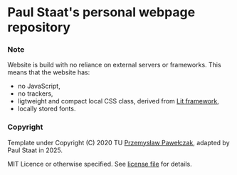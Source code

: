 # Paul Staat's personal webpage repository

### Note

Website is build with no reliance on external servers or frameworks. This means that the website has:
- no JavaScript,
- no trackers,
- ligtweight and compact local CSS class, derived from [Lit framework](https://github.com/ajusa/lit),
- locally stored fonts.

### Copyright

Template under Copyright (C) 2020 TU [Przemysław Pawełczak](https://github.com/przemyslaw-pawelczak/przemyslaw-pawelczak.github.io), adapted by Paul Staat in 2025.

MIT Licence or otherwise specified. See [license file](LICENSE) for details.
